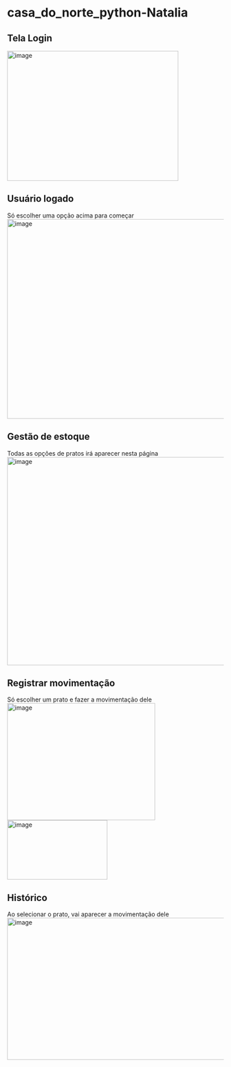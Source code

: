 # casa_do_norte_python-Natalia

## Tela Login
<img width="398" height="302" alt="image" src="https://github.com/user-attachments/assets/b9860218-ff77-4aad-8f6d-a3a7d7c59348" />

## Usuário logado
Só escolher uma opção acima para começar
<img width="959" height="464" alt="image" src="https://github.com/user-attachments/assets/29997a87-2518-42b0-adac-8c14c5afc6df" />

## Gestão de estoque 
Todas as opções de pratos irá aparecer nesta página
<img width="959" height="484" alt="image" src="https://github.com/user-attachments/assets/6451a94f-9137-46d0-9bf4-6e0e534d2120" />

## Registrar movimentação
Só escolher um prato e fazer a movimentação dele
<img width="344" height="272" alt="image" src="https://github.com/user-attachments/assets/c1a55136-1547-4052-a7c6-e8c25f38d0c8" />
<img width="233" height="138" alt="image" src="https://github.com/user-attachments/assets/11522784-3533-421f-81ef-2c409ce89ab2" />

## Histórico
Ao selecionar o prato, vai aparecer a movimentação dele
<img width="586" height="330" alt="image" src="https://github.com/user-attachments/assets/cf1fd30f-a5c6-48bb-8106-a0e46686d820" />
